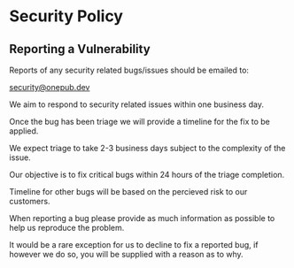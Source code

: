 # Security Policy


## Reporting a Vulnerability

Reports of any security related bugs/issues should be emailed to:

security@onepub.dev

We aim to respond to security related issues within one business day.

Once the bug has been triage we will provide a timeline for the fix to be applied.

We expect triage to take 2-3 business days subject to the complexity of the issue.

Our objective is to fix critical bugs within 24 hours of the triage completion.

Timeline for other bugs will be based on the percieved risk to our customers.

When reporting a bug please provide as much information as possible to help
us reproduce the problem.

It would be a rare exception for us to decline to fix a reported bug, if however we do so, you will be supplied with a reason as to why.

